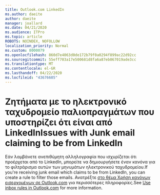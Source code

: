 ```yaml
---
title: Outlook.com LinkedIn
ms.author: daeite
author: daeite
manager: joallard
ms.date: 04/21/2020
ms.audience: ITPro
ms.topic: article
ROBOTS: NOINDEX, NOFOLLOW
localization_priority: Normal
ms.custom: 8000079
ms.openlocfilehash: 860d7e4063d0de172b79f0a0294f899ac22d92cc
ms.sourcegitcommit: 55eff703a17e500681d8fa6a87eb067019ade3cc
ms.translationtype: MT
ms.contentlocale: el-GR
ms.lasthandoff: 04/22/2020
ms.locfileid: "43676605"
---
```

# <a name="issues-with-junk-email-claiming-to-be-from-linkedin"></a><span data-ttu-id="ed85c-102">Ζητήματα με το ηλεκτρονικό ταχυδρομείο παλιοπραγμάτων που υποστηρίζει ότι είναι από LinkedIn</span><span class="sxs-lookup"><span data-stu-id="ed85c-102">Issues with Junk email claiming to be from LinkedIn</span></span>

<span data-ttu-id="ed85c-103">Εάν λαμβάνετε ανεπιθύμητη αλληλογραφία που ισχυρίζεται ότι προέρχεται από το LinkedIn, μπορείτε να δημιουργήσετε έναν κανόνα για το φιλτράρισμα αυτών των μηνυμάτων ηλεκτρονικού ταχυδρομείου.</span><span class="sxs-lookup"><span data-stu-id="ed85c-103">If you're receiving junk email which claims to be from LinkedIn, you can create a rule to filter those emails.</span></span>
<span data-ttu-id="ed85c-104">Ανατρέξτε [στο θέμα Χρήση κανόνων εισερχομένων σε Outlook.com](https://aka.ms/OutlookComInboxRules) για περισσότερες πληροφορίες.</span><span class="sxs-lookup"><span data-stu-id="ed85c-104">See [Use inbox rules in Outlook.com](https://aka.ms/OutlookComInboxRules) for more information.</span></span>


